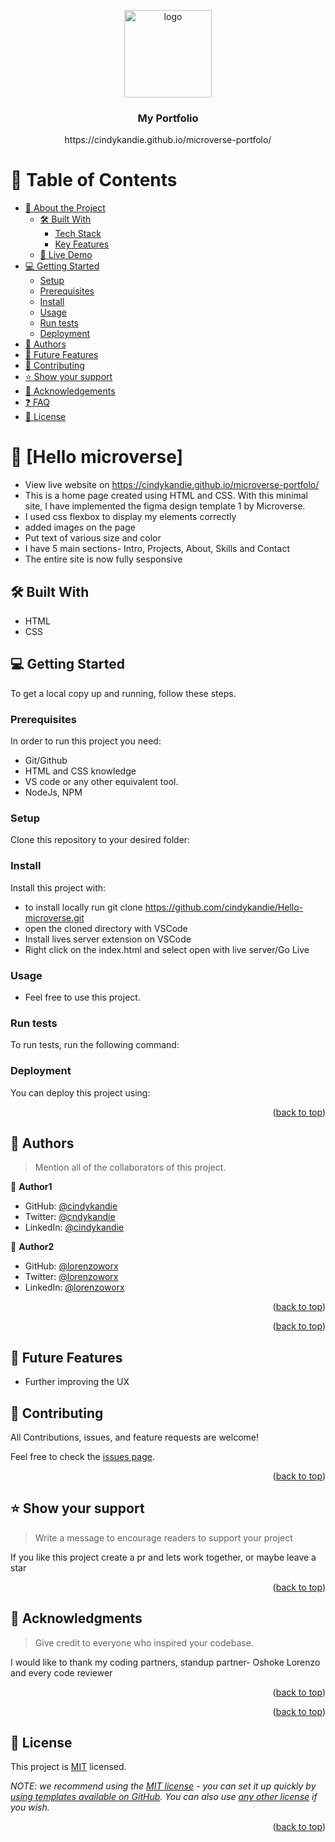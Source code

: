 <a name="readme-top"></a>

<!--
HOW TO USE:
This is an example of how you may give instructions on setting up your project locally.

Modify this file to match your project and remove sections that don't apply.

REQUIRED SECTIONS:
- Table of Contents
- About the Project
  - Built With
  - Live Demo
- Getting Started
- Authors
- Future Features
- Contributing
- Show your support
- Acknowledgements
- License

After you're finished please remove all the comments and instructions!
-->

<div align="center">

  <img src="murple_logo.png" alt="logo" width="140"  height="auto" />
  <br/>

  <h3><b>My Portfolio</b></h3>
  https://cindykandie.github.io/microverse-portfolo/
</div>

<!-- TABLE OF CONTENTS -->

# 📗 Table of Contents

- [📖 About the Project](#about-project)
  - [🛠 Built With](#built-with)
    - [Tech Stack](#tech-stack)
    - [Key Features](#key-features)
  - [🚀 Live Demo](#live-demo)
- [💻 Getting Started](#getting-started)
  - [Setup](#setup)
  - [Prerequisites](#prerequisites)
  - [Install](#install)
  - [Usage](#usage)
  - [Run tests](#run-tests)
  - [Deployment](#triangular_flag_on_post-deployment)
- [👥 Authors](#authors)
- [🔭 Future Features](#future-features)
- [🤝 Contributing](#contributing)
- [⭐️ Show your support](#support)
- [🙏 Acknowledgements](#acknowledgements)
- [❓ FAQ](#faq)
- [📝 License](#license)

<!-- PROJECT DESCRIPTION -->

# 📖 [Hello microverse] <a name="about-project"></a>
- View live website on https://cindykandie.github.io/microverse-portfolo/
- This is a home page created using HTML and CSS. With this minimal site, I have implemented the figma design template 1 by Microverse.
- I used css flexbox to display my elements correctly
- added images on the page
- Put text of various size and color
- I have 5 main sections- Intro, Projects, About, Skills and Contact
- The entire site is now fully sesponsive


## 🛠 Built With <a name="built-with"></a>
- HTML
- CSS

## 💻 Getting Started <a name="getting-started"></a>

To get a local copy up and running, follow these steps.

### Prerequisites

In order to run this project you need:
- Git/Github
- HTML and CSS knowledge
- VS code or any other equivalent tool.
- NodeJs, NPM

<!--
Example command:

```sh
 gem install rails
```
 -->

### Setup

Clone this repository to your desired folder:

<!--
Example commands:

```sh
  cd my-folder
  git clone git@github.com:myaccount/my-project.git
```
--->

### Install

Install this project with:

- to install locally run git clone https://github.com/cindykandie/Hello-microverse.git
- open the cloned directory with VSCode
- Install lives server extension on VSCode
- Right click on the index.html and select open with live server/Go Live

### Usage

- Feel free to use this project.

### Run tests

To run tests, run the following command:

<!--
Example command:

```sh
  bin/rails test test/models/article_test.rb
```
--->

### Deployment

You can deploy this project using:

<!--
Example:

```sh

```
 -->

<p align="right">(<a href="#readme-top">back to top</a>)</p>

<!-- AUTHORS -->

## 👥 Authors <a name="authors"></a>

> Mention all of the collaborators of this project.

👤 **Author1**

- GitHub: [@cindykandie](https://github.com/cindykandie)
- Twitter: [@cndykandie](https://twitter.com/cindykandie)
- LinkedIn: [@cindykandie](https://www.linkedin.com/in/cindykandie/)

👤 **Author2** 

- GitHub: [@lorenzoworx](https://github.com/lorenzoworx)
- Twitter: [@lorenzoworx](https://twitter.com/lorenzoworx)
- LinkedIn: [@lorenzoworx](https://www.linkedin.com/in/lorenzoworx/)


<p align="right">(<a href="#readme-top">back to top</a>)</p>

<p align="right">(<a href="#readme-top">back to top</a>)</p>


## 👥 Future Features <a name="future-features"></a>
- Further improving the UX

<!-- CONTRIBUTING -->

## 🤝 Contributing <a name="contributing"></a>

All Contributions, issues, and feature requests are welcome!

Feel free to check the [issues page](../../issues/).

<p align="right">(<a href="#readme-top">back to top</a>)</p>

<!-- SUPPORT -->

## ⭐️ Show your support <a name="support"></a>

> Write a message to encourage readers to support your project

If you like this project create a pr and lets work together, or maybe leave a star

<p align="right">(<a href="#readme-top">back to top</a>)</p>

<!-- ACKNOWLEDGEMENTS -->

## 🙏 Acknowledgments <a name="acknowledgements"></a>

> Give credit to everyone who inspired your codebase.

I would like to thank my coding partners, standup partner- Oshoke Lorenzo and every code reviewer

<p align="right">(<a href="#readme-top">back to top</a>)</p>


<p align="right">(<a href="#readme-top">back to top</a>)</p>

<!-- LICENSE -->

## 📝 License <a name="license"></a>

This project is [MIT](./LICENSE) licensed.

_NOTE: we recommend using the [MIT license](https://choosealicense.com/licenses/mit/) - you can set it up quickly by [using templates available on GitHub](https://docs.github.com/en/communities/setting-up-your-project-for-healthy-contributions/adding-a-license-to-a-repository). You can also use [any other license](https://choosealicense.com/licenses/) if you wish._

<p align="right">(<a href="#readme-top">back to top</a>)</p>